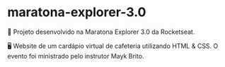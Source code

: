 # maratona-explorer-3.0

🚀 Projeto desenvolvido na Maratona Explorer 3.0 da Rocketseat.

🖥️ Website de um cardápio virtual de cafeteria utilizando HTML & CSS. O evento foi ministrado pelo instrutor Mayk Brito.